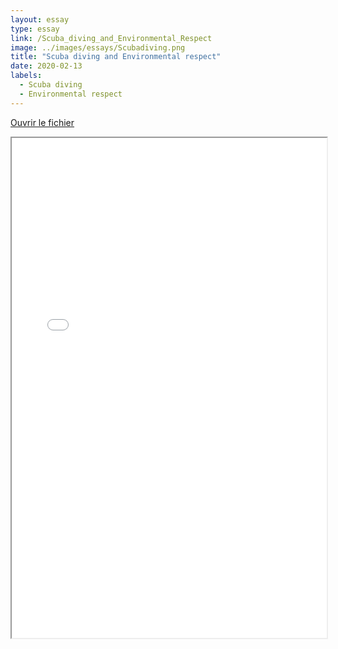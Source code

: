 ```yaml
---
layout: essay
type: essay
link: /Scuba_diving_and_Environmental_Respect
image: ../images/essays/Scubadiving.png
title: "Scuba diving and Environmental respect"
date: 2020-02-13
labels:
  - Scuba diving
  - Environmental respect
---
```


<div class="ui grid">
  <div style="margin: 0 auto; margin-top: 1em; margin-bottom: 1em">
    <div class="ui button" style="margin-top: 1em">
      <a href="../images/essays/Scubadiving.pdf">Ouvrir le fichier</a></div>
  </div>
</div>


<div class="invmobile">
  <iframe src="../images/essays/Scubadiving.pdf" width="100%" height="800">
</div>

[Accessible ici]()
